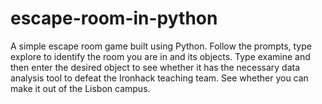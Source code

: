 # escape-room-in-python
A simple escape room game built using Python. 
Follow the prompts, type explore to identify the room you are in and its objects. 
Type examine and then enter the desired object to see whether it has the necessary data analysis tool to defeat the Ironhack teaching team. 
See whether you can make it out of the Lisbon campus. 


